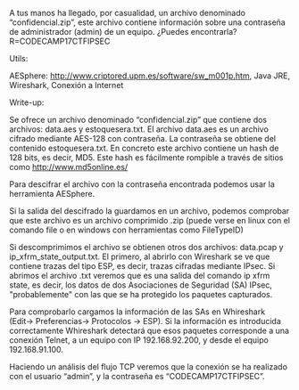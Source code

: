 A tus manos ha llegado, por casualidad, un archivo denominado “confidencial.zip”, este archivo contiene información 
sobre una contraseña de administrador (admin) de un equipo. ¿Puedes encontrarla? 
    R=CODECAMP17CTFIPSEC

Utils:

AESphere:  http://www.criptored.upm.es/software/sw_m001p.htm,
Java JRE,
Wireshark,
Conexión a Internet

Write-up: 

Se ofrece un archivo denominado “confidencial.zip” que contiene dos archivos: data.aes y estoquesera.txt.
El archivo data.aes es un archivo cifrado mediante AES-128 con contraseña. 
La contraseña se obtiene del contenido estoquesera.txt. En concreto este archivo contiene un hash de 128 bits, es decir, MD5.
Este hash es fácilmente rompible a través de sitios como http://www.md5online.es/

Para descifrar el archivo con la contraseña encontrada podemos usar la herramienta AESphere. 

Si la salida del descifrado la guardamos en un archivo, podemos comprobar que este archivo es un archivo comprimido .zip 
(puede verse en linux con el comando file o en windows con herramientas como FileTypeID)

Si descomprimimos el archivo se obtienen otros dos archivos: data.pcap y ip_xfrm_state_output.txt. El primero, al abrirlo con 
Wireshark se ve que contiene trazas del tipo ESP, es decir, trazas cifradas mediante IPsec. Si abrimos el archivo .txt veremos 
que es una salida del comando ip xfrm state, es decir, los datos de dos Asociaciones de Seguridad (SA) IPsec, "probablemente" con
las que se ha protegido los paquetes capturados. 

Para comprobarlo cargamos la información de las SAs en Whireshark (Edit→ Preferencias→ Protocolos → ESP). 
Si la información es introducida correctamente Whireshark detectará que esos paquetes corresponde a una conexión Telnet, 
a un equipo con IP 192.168.92.200, y desde el equipo 192.168.91.100. 

Haciendo un análisis del flujo TCP veremos que la conexión se ha realizado con el usuario “admin”, y la contraseña 
es “CODECAMP17CTFIPSEC”. 
